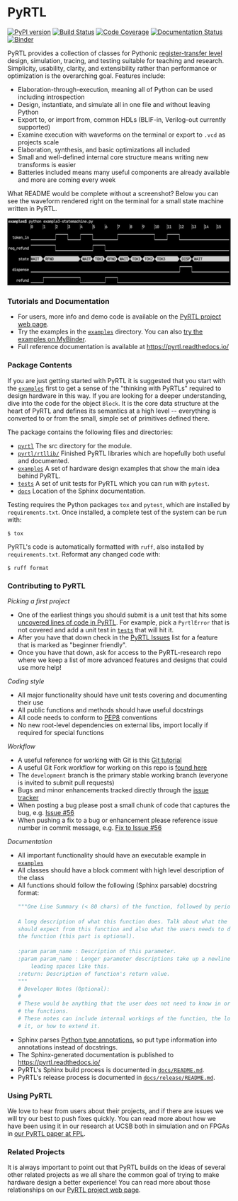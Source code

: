 <!-- This README is also published on PyPI. GitHub relative links, like
[link](docs/README.md) do not work on PyPI, so don't use them here. -->

PyRTL
=====

[![PyPI version](https://badge.fury.io/py/pyrtl.svg)](http://badge.fury.io/py/pyrtl)
[![Build Status](https://github.com/UCSBarchlab/PyRTL/actions/workflows/python-test.yml/badge.svg)](https://github.com/UCSBarchlab/PyRTL/actions/workflows/python-test.yml)
[![Code Coverage](https://codecov.io/github/UCSBarchlab/PyRTL/coverage.svg?branch=development)](https://codecov.io/github/UCSBarchlab/PyRTL?branch=development)
[![Documentation Status](https://readthedocs.org/projects/pyrtl/badge/?version=latest)](http://pyrtl.readthedocs.org/en/latest/?badge=latest)
[![Binder](https://mybinder.org/badge.svg)](https://mybinder.org/v2/gh/UCSBarchlab/PyRTL/development?filepath=%2Fipynb-examples%2F)

PyRTL provides a collection of classes for Pythonic [register-transfer
level](https://en.wikipedia.org/wiki/Register-transfer_level) design,
simulation, tracing, and testing suitable for teaching and research.
Simplicity, usability, clarity, and extensibility rather than performance or
optimization is the overarching goal. Features include:

* Elaboration-through-execution, meaning all of Python can be used including
  introspection
* Design, instantiate, and simulate all in one file and without leaving Python
* Export to, or import from, common HDLs (BLIF-in, Verilog-out currently
  supported)
* Examine execution with waveforms on the terminal or export to `.vcd` as
  projects scale
* Elaboration, synthesis, and basic optimizations all included
* Small and well-defined internal core structure means writing new transforms
  is easier
* Batteries included means many useful components are already available and
  more are coming every week

What README would be complete without a screenshot? Below you can see the
waveform rendered right on the terminal for a small state machine written in
PyRTL.

![Command-line waveform for PyRTL state machine](https://github.com/UCSBarchlab/PyRTL/blob/development/docs/screenshots/pyrtl-statemachine.png?raw=true "PyRTL State Machine Screenshot")

### Tutorials and Documentation

* For users, more info and demo code is available on the [PyRTL project web
  page](http://ucsbarchlab.github.io/PyRTL/).
* Try the examples in the
  [`examples`](https://github.com/UCSBarchlab/PyRTL/tree/development/examples)
  directory. You can also [try the examples on
  MyBinder](https://mybinder.org/v2/gh/UCSBarchlab/PyRTL/development?filepath=%2Fipynb-examples%2F).
* Full reference documentation is available at https://pyrtl.readthedocs.io/

### Package Contents

If you are just getting started with PyRTL it is suggested that you start with
the
[`examples`](https://github.com/UCSBarchlab/PyRTL/tree/development/examples)
first to get a sense of the "thinking with PyRTLs" required to design hardware
in this way. If you are looking for a deeper understanding, dive into the code
for the object `Block`. It is the core data structure at the heart of PyRTL and
defines its semantics at a high level -- everything is converted to or from the
small, simple set of primitives defined there.

The package contains the following files and directories:
* [`pyrtl`](https://github.com/UCSBarchlab/PyRTL/tree/development/pyrtl)
  The src directory for the module.
* [`pyrtl/rtllib/`](https://github.com/UCSBarchlab/PyRTL/tree/development/pyrtl/rtllib)
  Finished PyRTL libraries which are hopefully both useful and documented.
* [`examples`](https://github.com/UCSBarchlab/PyRTL/tree/development/examples)
  A set of hardware design examples that show the main idea behind PyRTL.
* [`tests`](https://github.com/UCSBarchlab/PyRTL/tree/development/tests)
  A set of unit tests for PyRTL which you can run with `pytest`.
* [`docs`](https://github.com/UCSBarchlab/PyRTL/tree/development/docs)
  Location of the Sphinx documentation.

Testing requires the Python packages `tox` and `pytest`, which are installed by
`requirements.txt`. Once installed, a complete test of the system can be run with:

```shell
$ tox
```

PyRTL's code is automatically formatted with `ruff`, also installed by
`requirements.txt`. Reformat any changed code with:

```shell
$ ruff format
```

### Contributing to PyRTL

*Picking a first project*

* One of the earliest things you should submit is a unit test that hits some
  [uncovered lines of code in
  PyRTL](https://codecov.io/github/UCSBarchlab/PyRTL?branch=development). For
  example, pick a `PyrtlError` that is not covered and add a unit test in
  [`tests`](https://github.com/UCSBarchlab/PyRTL/tree/development/tests)
  that will hit it.
* After you have that down check in the [PyRTL
  Issues](https://github.com/UCSBarchlab/PyRTL/issues) list for a feature that
  is marked as "beginner friendly".
* Once you have that down, ask for access to the PyRTL-research repo where we
  keep a list of more advanced features and designs that could use more help!

*Coding style*

* All major functionality should have unit tests covering and documenting their
  use
* All public functions and methods should have useful docstrings
* All code needs to conform to
  [PEP8](https://www.python.org/dev/peps/pep-0008/) conventions
* No new root-level dependencies on external libs, import locally if required
  for special functions

*Workflow*

* A useful reference for working with Git is this [Git
  tutorial](https://www.atlassian.com/git/tutorials/)
* A useful Git Fork workflow for working on this repo is [found
  here](http://blog.scottlowe.org/2015/01/27/using-fork-branch-git-workflow/)
* The `development` branch is the primary stable working branch (everyone is
  invited to submit pull requests)
* Bugs and minor enhancements tracked directly through the [issue
  tracker](https://github.com/UCSBarchlab/PyRTL/issues)
* When posting a bug please post a small chunk of code that captures the bug,
  e.g. [Issue #56](https://github.com/UCSBarchlab/PyRTL/issues/56)
* When pushing a fix to a bug or enhancement please reference issue number in
  commit message, e.g. [Fix to Issue
  #56](https://github.com/UCSBarchlab/PyRTL/commit/1d5730db168a9e4490c580cb930075715468047a)

*Documentation*

* All important functionality should have an executable example in
  [`examples`](https://github.com/UCSBarchlab/PyRTL/tree/development/examples)
* All classes should have a block comment with high level description of the
  class
* All functions should follow the following (Sphinx parsable) docstring format:
  ```python
  """One Line Summary (< 80 chars) of the function, followed by period.

  A long description of what this function does. Talk about what the user
  should expect from this function and also what the users needs to do to use
  the function (this part is optional).

  :param param_name : Description of this parameter.
  :param param_name : Longer parameter descriptions take up a newline with four
      leading spaces like this.
  :return: Description of function's return value.
  """
  # Developer Notes (Optional):
  #
  # These would be anything that the user does not need to know in order to use
  # the functions.
  # These notes can include internal workings of the function, the logic behind
  # it, or how to extend it.
  ```
* Sphinx parses [Python type
  annotations](https://docs.python.org/3/library/typing.html), so put type
  information into annotations instead of docstrings.
* The Sphinx-generated documentation is published to
  https://pyrtl.readthedocs.io/
* PyRTL's Sphinx build process is documented in
  [`docs/README.md`](https://github.com/UCSBarchlab/PyRTL/blob/development/docs/README.md).
* PyRTL's release process is documented in
  [`docs/release/README.md`](https://github.com/UCSBarchlab/PyRTL/blob/development/docs/release/README.md).

### Using PyRTL

We love to hear from users about their projects, and if there are issues we
will try our best to push fixes quickly. You can read more about how we have
been using it in our research at UCSB both in simulation and on FPGAs in [our
PyRTL paper at FPL](http://www.cs.ucsb.edu/~sherwood/pubs/FPL-17-pyrtl.pdf).

### Related Projects

It is always important to point out that PyRTL builds on the ideas of several
other related projects as we all share the common goal of trying to make
hardware design a better experience! You can read more about those
relationships on our [PyRTL project web
page](http://ucsbarchlab.github.io/PyRTL/).
